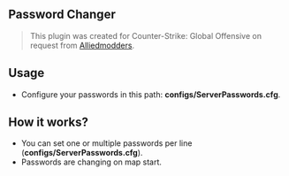 ## Password Changer
> This plugin was created for Counter-Strike: Global Offensive on request from [Alliedmodders](https://forums.alliedmods.net/showthread.php?t=325984).

## Usage
- Configure your passwords in this path: **configs/ServerPasswords.cfg**.

## How it works?
- You can set one or multiple passwords per line (**configs/ServerPasswords.cfg**).
- Passwords are changing on map start.
